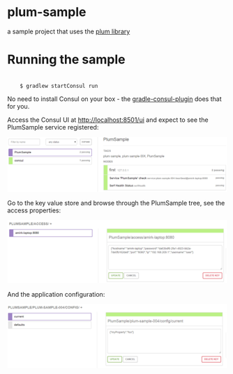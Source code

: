 # plum-sample
a sample project that uses the [plum library](https://github.com/amirkibbar/plum)

# Running the sample

```

    $ gradlew startConsul run
```

No need to install Consul on your box - the [gradle-consul-plugin](https://github.com/amirkibbar/red-apple) does that 
for you.

Access the Consul UI at [http://localhost:8501/ui](http://localhost:8501/ui) and expect to see the PlumSample service registered:

![PlumSample service in Consul](https://raw.githubusercontent.com/amirkibbar/plum-sample/master/src/site/resources/registered-service.png)

Go to the key value store and browse through the PlumSample tree, see the access properties:

![PlumSample access properties in Consul](https://raw.githubusercontent.com/amirkibbar/plum-sample/master/src/site/resources/kv-access.png)

And the application configuration:

![PlumSample configuration](https://raw.githubusercontent.com/amirkibbar/plum-sample/master/src/site/resources/kv-config.png)